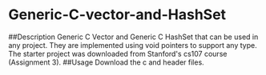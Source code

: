 # Generic-C-vector-and-HashSet
##Description
Generic C Vector and Generic C HashSet that can be used in any project. They are implemented using void pointers to support any type. The starter project was downloaded from Stanford's cs107 course (Assignment 3).
##Usage
Download the c and header files.
